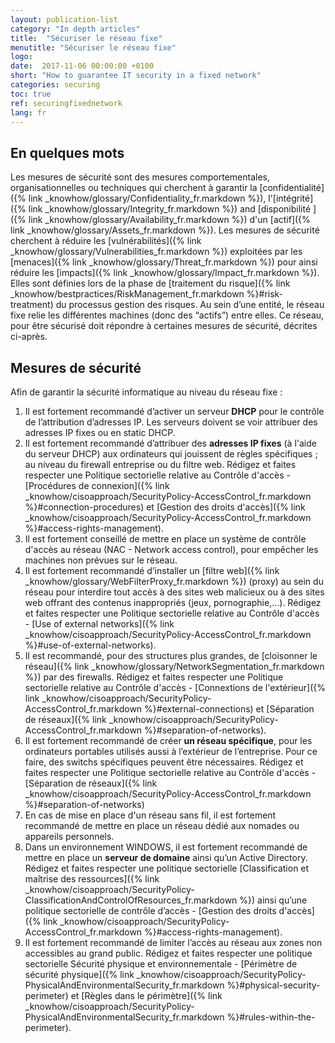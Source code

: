 ```yaml
---
layout: publication-list
category: "In depth articles"
title:  "Sécuriser le réseau fixe"
menutitle: "Sécuriser le réseau fixe"
logo:
date:  2017-11-06 00:00:00 +0100
short: "How to guarantee IT security in a fixed network"
categories: securing
toc: true
ref: securingfixednetwork
lang: fr
---
```

## En quelques mots
Les mesures de sécurité sont des mesures comportementales, organisationnelles ou techniques qui cherchent à garantir la [confidentialité]({% link _knowhow/glossary/Confidentiality_fr.markdown %}), l'[intégrité]({% link _knowhow/glossary/Integrity_fr.markdown %}) and [disponibilité ]({% link _knowhow/glossary/Availability_fr.markdown %}) d'un [actif]({% link _knowhow/glossary/Assets_fr.markdown %}). Les mesures de sécurité cherchent à réduire les [vulnérabilités]({% link _knowhow/glossary/Vulnerabilities_fr.markdown %}) exploitées par les [menaces]({% link _knowhow/glossary/Threat_fr.markdown %}) pour ainsi réduire les [impacts]({% link _knowhow/glossary/Impact_fr.markdown %}). Elles sont définies lors de la phase de [traitement du risque]({% link _knowhow/bestpractices/RiskManagement_fr.markdown %}#risk-treatment) du processus gestion des risques. Au sein d’une entité, le réseau fixe relie les différentes machines (donc des “actifs”) entre elles. Ce réseau, pour être sécurisé doit répondre à certaines mesures de sécurité, décrites ci-après.

## Mesures de sécurité
Afin de garantir la sécurité informatique au niveau du réseau fixe :

1. Il est fortement recommandé d’activer un serveur **DHCP** pour le contrôle de l’attribution d’adresses IP. Les serveurs doivent se voir attribuer des adresses IP fixes ou en static DHCP.
2. Il est fortement recommandé d’attribuer des **adresses IP fixes** (à l'aide du serveur DHCP) aux ordinateurs qui jouissent de règles spécifiques ; au niveau du firewall entreprise ou du filtre web. Rédigez et faites respecter une Politique sectorielle relative au Contrôle d'accès - [Procédures de connexion]({% link _knowhow/cisoapproach/SecurityPolicy-AccessControl_fr.markdown %}#connection-procedures) et [Gestion des droits d'accès]({% link _knowhow/cisoapproach/SecurityPolicy-AccessControl_fr.markdown %}#access-rights-management).
3. Il est fortement conseillé de mettre en place un système de contrôle d'accès au réseau (NAC - Network access control), pour empêcher les machines non prévues sur le réseau.
4. Il est fortement recommandé d’installer un [filtre web]({% link _knowhow/glossary/WebFilterProxy_fr.markdown %}) (proxy) au sein du réseau pour interdire tout accès à des sites web malicieux ou à des sites web offrant des contenus inappropriés (jeux, pornographie,…). Rédigez et faites respecter une Politique sectorielle relative au Contrôle d'accès - [Use of external networks]({% link _knowhow/cisoapproach/SecurityPolicy-AccessControl_fr.markdown %}#use-of-external-networks).
5. Il est recommandé, pour des structures plus grandes, de [cloisonner le réseau]({% link _knowhow/glossary/NetworkSegmentation_fr.markdown %}) par des firewalls. Rédigez et faites respecter une Politique sectorielle relative au Contrôle d'accès - [Connextions de l'extérieur]({% link _knowhow/cisoapproach/SecurityPolicy-AccessControl_fr.markdown %}#external-connections) et [Séparation de réseaux]({% link _knowhow/cisoapproach/SecurityPolicy-AccessControl_fr.markdown %}#separation-of-networks).
6. Il est fortement recommandé de créer **un réseau spécifique**, pour les ordinateurs portables utilisés aussi à l’extérieur de l’entreprise. Pour ce faire, des switchs spécifiques peuvent être nécessaires. Rédigez et faites respecter une Politique sectorielle relative au Contrôle d'accès - [Séparation de réseaux]({% link _knowhow/cisoapproach/SecurityPolicy-AccessControl_fr.markdown %}#separation-of-networks)
7. En cas de mise en place d'un réseau sans fil, il est fortement recommandé de mettre en place un réseau dédié aux nomades ou appareils personnels.
8. Dans un environnement WINDOWS, il est fortement recommandé de mettre en place un  **serveur de domaine**  ainsi qu’un Active Directory. Rédigez et faites respecter une politique sectorielle [Classification et maîtrise des ressources]({% link _knowhow/cisoapproach/SecurityPolicy-ClassificationAndControlOfResources_fr.markdown %}) ainsi qu’une politique sectorielle de contrôle d’accès - [Gestion des droits d'accès]({% link _knowhow/cisoapproach/SecurityPolicy-AccessControl_fr.markdown %}#access-rights-management).
9. Il est fortement recommandé de limiter l’accès au réseau aux zones non accessibles au grand public. Rédigez et faites respecter une politique sectorielle Sécurité physique et environnementale - [Périmètre de sécurité physique]({% link _knowhow/cisoapproach/SecurityPolicy-PhysicalAndEnvironmentalSecurity_fr.markdown %}#physical-security-perimeter) et [Règles dans le périmètre]({% link _knowhow/cisoapproach/SecurityPolicy-PhysicalAndEnvironmentalSecurity_fr.markdown %}#rules-within-the-perimeter).
